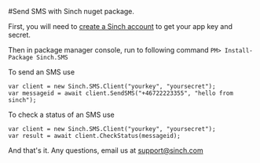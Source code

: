 #Send SMS with Sinch nuget package.

First, you will need to [create a Sinch account](https://www.sinch.com/dashboard/#/signup) to get your app key and secret.

Then in package manager console, run to following command
```PM> Install-Package Sinch.SMS```

To send an SMS use  
```
var client = new Sinch.SMS.Client("yourkey", "yoursecret");
var messageid = await client.SendSMS("+46722223355", "hello from sinch");

```
To check a status of an SMS use 
```
var client = new Sinch.SMS.Client("yourkey", "yoursecret");
var result = await client.CheckStatus(messageid);

```

And that's it. Any questions, email us at [support@sinch.com](mailto:support@sinch.com)
